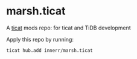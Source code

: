 # marsh.ticat
A [ticat](https://github.com/innerr/ticat) mods repo:
for ticat and TiDB development

Apply this repo by running:
```bash
ticat hub.add innerr/marsh.ticat
```
